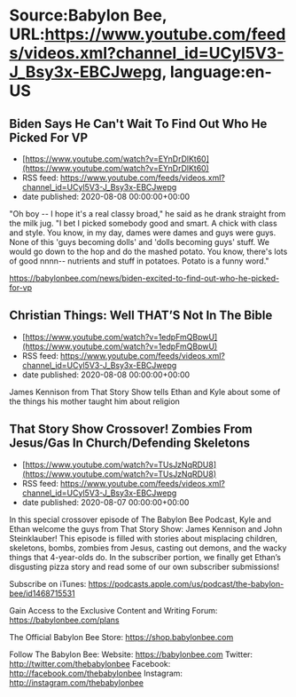# Source:Babylon Bee, URL:https://www.youtube.com/feeds/videos.xml?channel_id=UCyl5V3-J_Bsy3x-EBCJwepg, language:en-US

## Biden Says He Can't Wait To Find Out Who He Picked For VP
 - [https://www.youtube.com/watch?v=EYnDrDlKt60](https://www.youtube.com/watch?v=EYnDrDlKt60)
 - RSS feed: https://www.youtube.com/feeds/videos.xml?channel_id=UCyl5V3-J_Bsy3x-EBCJwepg
 - date published: 2020-08-08 00:00:00+00:00

"Oh boy -- I hope it's a real classy broad," he said as he drank straight from the milk jug. "I bet I picked somebody good and smart. A chick with class and style. You know, in my day, dames were dames and guys were guys. None of this 'guys becoming dolls' and 'dolls becoming guys' stuff. We would go down to the hop and do the mashed potato. You know, there's lots of good nnnn-- nutrients and stuff in potatoes. Potato is a funny word."

https://babylonbee.com/news/biden-excited-to-find-out-who-he-picked-for-vp

## Christian Things: Well THAT’S Not In The Bible
 - [https://www.youtube.com/watch?v=1edpFmQBpwU](https://www.youtube.com/watch?v=1edpFmQBpwU)
 - RSS feed: https://www.youtube.com/feeds/videos.xml?channel_id=UCyl5V3-J_Bsy3x-EBCJwepg
 - date published: 2020-08-08 00:00:00+00:00

James Kennison from That Story Show tells Ethan and Kyle about some of the things his mother taught him about religion

## That Story Show Crossover! Zombies From Jesus/Gas In Church/Defending Skeletons
 - [https://www.youtube.com/watch?v=TUsJzNqRDU8](https://www.youtube.com/watch?v=TUsJzNqRDU8)
 - RSS feed: https://www.youtube.com/feeds/videos.xml?channel_id=UCyl5V3-J_Bsy3x-EBCJwepg
 - date published: 2020-08-07 00:00:00+00:00

In this special crossover episode of The Babylon Bee Podcast, Kyle and Ethan welcome the guys from That Story Show: James Kennison and John Steinklauber! This episode is filled with stories about misplacing children, skeletons, bombs, zombies from Jesus, casting out demons, and the wacky things that 4-year-olds do. In the subscriber portion, we finally get Ethan’s disgusting pizza story and read some of our own subscriber submissions!

Subscribe on iTunes: https://podcasts.apple.com/us/podcast/the-babylon-bee/id1468715531

Gain Access to the Exclusive Content and Writing Forum: https://babylonbee.com/plans

The Official Babylon Bee Store: https://shop.babylonbee.com

Follow The Babylon Bee:
Website: https://babylonbee.com
Twitter: http://twitter.com/thebabylonbee
Facebook: http://facebook.com/thebabylonbee
Instagram: http://instagram.com/thebabylonbee

